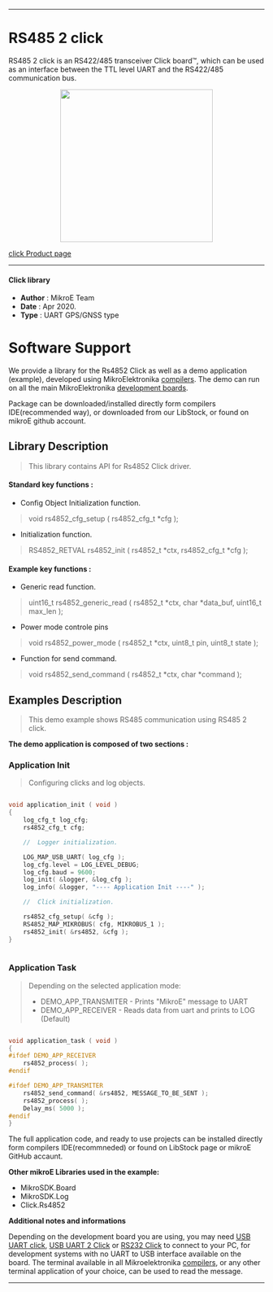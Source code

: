 
---
# RS485 2 click

RS485 2 click is an RS422/485 transceiver Click board™, which can be used as an interface between the TTL level UART and the RS422/485 communication bus. 

<p align="center">
  <img src="https://download.mikroe.com/images/click_for_ide/rs4852_click.png" height=300px>
</p>

[click Product page](<https://www.mikroe.com/rs485-2-click>)

---


#### Click library 

- **Author**        : MikroE Team
- **Date**          : Apr 2020.
- **Type**          : UART GPS/GNSS type


# Software Support

We provide a library for the Rs4852 Click 
as well as a demo application (example), developed using MikroElektronika 
[compilers](https://shop.mikroe.com/compilers). 
The demo can run on all the main MikroElektronika [development boards](https://shop.mikroe.com/development-boards).

Package can be downloaded/installed directly form compilers IDE(recommended way), or downloaded from our LibStock, or found on mikroE github account. 

## Library Description

> This library contains API for Rs4852 Click driver.

#### Standard key functions :

- Config Object Initialization function.
> void rs4852_cfg_setup ( rs4852_cfg_t *cfg ); 
 
- Initialization function.
> RS4852_RETVAL rs4852_init ( rs4852_t *ctx, rs4852_cfg_t *cfg );

#### Example key functions :

- Generic read function.
> uint16_t rs4852_generic_read ( rs4852_t *ctx, char *data_buf, uint16_t max_len );
 
- Power mode controle pins
> void rs4852_power_mode ( rs4852_t *ctx, uint8_t pin, uint8_t state );

- Function for send command.
> void rs4852_send_command ( rs4852_t *ctx, char *command );

## Examples Description

> This demo example shows RS485 communication using RS485 2 click.

**The demo application is composed of two sections :**

### Application Init 

> Configuring clicks and log objects.

```c

void application_init ( void )
{
    log_cfg_t log_cfg;
    rs4852_cfg_t cfg;

    //  Logger initialization.

    LOG_MAP_USB_UART( log_cfg );
    log_cfg.level = LOG_LEVEL_DEBUG;
    log_cfg.baud = 9600;
    log_init( &logger, &log_cfg );
    log_info( &logger, "---- Application Init ----" );

    //  Click initialization.

    rs4852_cfg_setup( &cfg );
    RS4852_MAP_MIKROBUS( cfg, MIKROBUS_1 );
    rs4852_init( &rs4852, &cfg );
}
  
```

### Application Task

> Depending on the selected application mode:
>  - DEMO_APP_TRANSMITER - Prints "MikroE" message to UART
>  - DEMO_APP_RECEIVER - Reads data from uart and prints to LOG (Default)

```c

void application_task ( void )
{
#ifdef DEMO_APP_RECEIVER
    rs4852_process( );
#endif

#ifdef DEMO_APP_TRANSMITER
    rs4852_send_command( &rs4852, MESSAGE_TO_BE_SENT );
    rs4852_process( );
    Delay_ms( 5000 );
#endif
} 

```

The full application code, and ready to use projects can be  installed directly form compilers IDE(recommneded) or found on LibStock page or mikroE GitHub accaunt.

**Other mikroE Libraries used in the example:** 

- MikroSDK.Board
- MikroSDK.Log
- Click.Rs4852

**Additional notes and informations**

Depending on the development board you are using, you may need 
[USB UART click](https://shop.mikroe.com/usb-uart-click), 
[USB UART 2 Click](https://shop.mikroe.com/usb-uart-2-click) or 
[RS232 Click](https://shop.mikroe.com/rs232-click) to connect to your PC, for 
development systems with no UART to USB interface available on the board. The 
terminal available in all Mikroelektronika 
[compilers](https://shop.mikroe.com/compilers), or any other terminal application 
of your choice, can be used to read the message.



---
